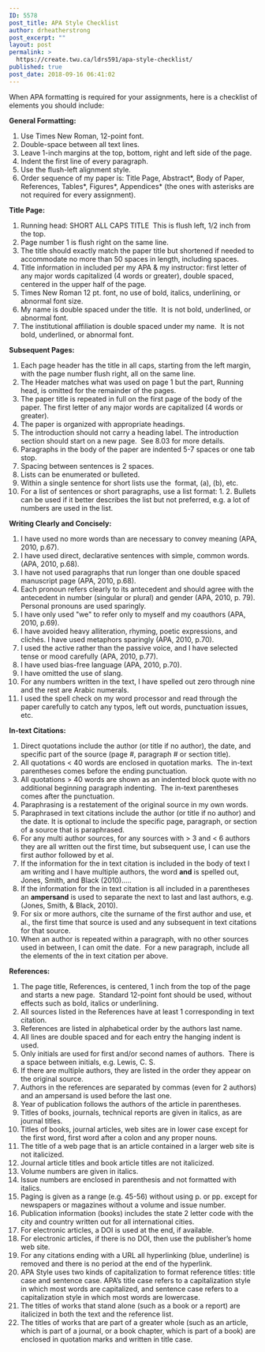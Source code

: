 ```yaml
---
ID: 5578
post_title: APA Style Checklist
author: drheatherstrong
post_excerpt: ""
layout: post
permalink: >
  https://create.twu.ca/ldrs591/apa-style-checklist/
published: true
post_date: 2018-09-16 06:41:02
---
```

When APA formatting is required for your assignments, here is a checklist of elements you should include:

<strong>General Formatting:</strong>
<ol>
 	<li>Use Times New Roman, 12-point font.</li>
 	<li>Double-space between all text lines.</li>
 	<li>Leave 1-inch margins at the top, bottom, right and left side of the page.</li>
 	<li>Indent the first line of every paragraph.</li>
 	<li>Use the flush-left alignment style.</li>
 	<li>Order sequence of my paper is: Title Page, Abstract*, Body of Paper, References, Tables*, Figures*, Appendices* (the ones with asterisks are not required for every assignment).</li>
</ol>
<strong>Title Page:</strong>
<ol>
 	<li>Running head: SHORT ALL CAPS TITLE  This is flush left, 1/2 inch from the top.</li>
 	<li>Page number 1 is flush right on the same line.</li>
 	<li>The title should exactly match the paper title but shortened if needed to accommodate no more than 50 spaces in length, including spaces.</li>
 	<li>Title information in included per my APA &amp; my instructor: first letter of any major words capitalized (4 words or greater), double spaced, centered in the upper half of the page.</li>
 	<li>Times New Roman 12 pt. font, no use of bold, italics, underlining, or abnormal font size.</li>
 	<li>My name is double spaced under the title.  It is not bold, underlined, or abnormal font.</li>
 	<li>The institutional affiliation is double spaced under my name.  It is not bold, underlined, or abnormal font.</li>
</ol>
<strong>Subsequent Pages:</strong>
<ol>
 	<li>Each page header has the title in all caps, starting from the left margin, with the page number flush right, all on the same line.</li>
 	<li>The Header matches what was used on page 1 but the part, Running head, is omitted for the remainder of the pages.</li>
 	<li>The paper title is repeated in full on the first page of the body of the paper. The first letter of any major words are capitalized (4 words or greater).</li>
 	<li>The paper is organized with appropriate headings.</li>
 	<li>The introduction should not carry a heading label. The introduction section should start on a new page.  See 8.03 for more details.</li>
 	<li>Paragraphs in the body of the paper are indented 5-7 spaces or one tab stop.</li>
 	<li>Spacing between sentences is 2 spaces.</li>
 	<li>Lists can be enumerated or bulleted.</li>
 	<li>Within a single sentence for short lists use the  format, (a), (b), etc.</li>
 	<li>For a list of sentences or short paragraphs, use a list format: 1. 2. Bullets can be used if it better describes the list but not preferred, e.g. a lot of numbers are used in the list.</li>
</ol>
<strong>Writing Clearly and Concisely:</strong>
<ol>
 	<li>I have used no more words than are necessary to convey meaning (APA, 2010, p.67).</li>
 	<li>I have used direct, declarative sentences with simple, common words. (APA, 2010, p.68).</li>
 	<li>I have not used paragraphs that run longer than one double spaced manuscript page (APA, 2010, p.68).</li>
 	<li>Each pronoun refers clearly to its antecedent and should agree with the antecedent in number (singular or plural) and gender (APA, 2010, p. 79).  Personal pronouns are used sparingly.</li>
 	<li>I have only used "we" to refer only to myself and my coauthors (APA, 2010, p.69).</li>
 	<li>I have avoided heavy alliteration, rhyming, poetic expressions, and clichés. I have used metaphors sparingly (APA, 2010, p.70).</li>
 	<li>I used the active rather than the passive voice, and I have selected tense or mood carefully (APA, 2010, p.77).</li>
 	<li>I have used bias-free language (APA, 2010, p.70).</li>
 	<li>I have omitted the use of slang.</li>
 	<li>For any numbers written in the text, I have spelled out zero through nine and the rest are Arabic numerals.</li>
 	<li>I used the spell check on my word processor and read through the paper carefully to catch any typos, left out words, punctuation issues, etc.</li>
</ol>
<strong>In-text Citations:</strong>
<ol>
 	<li>Direct quotations include the author (or title if no author), the date, and specific part of the source (page #, paragraph # or section title).</li>
 	<li>All quotations &lt; 40 words are enclosed in quotation marks.  The in-text parentheses comes before the ending punctuation.</li>
 	<li>All quotations &gt; 40 words are shown as an indented block quote with no additional beginning paragraph indenting.  The in-text parentheses comes after the punctuation.</li>
 	<li>Paraphrasing is a restatement of the original source in my own words.</li>
 	<li>Paraphrased in text citations include the author (or title if no author) and the date. It is optional to include the specific page, paragraph, or section of a source that is paraphrased.</li>
 	<li>For any multi author sources, for any sources with &gt; 3 and &lt; 6 authors they are all written out the first time, but subsequent use, I can use the first author followed by et al.</li>
 	<li>If the information for the in text citation is included in the body of text I am writing and I have multiple authors, the word <strong>and</strong> is spelled out, Jones, Smith, and Black (2010)…..</li>
 	<li>If the information for the in text citation is all included in a parentheses an <strong>ampersand</strong> is used to separate the next to last and last authors, e.g. (Jones, Smith, &amp; Black, 2010).</li>
 	<li>For six or more authors, cite the surname of the first author and use, et al., the first time that source is used and any subsequent in text citations for that source.</li>
 	<li>When an author is repeated within a paragraph, with no other sources used in between, I can omit the date.  For a new paragraph, include all the elements of the in text citation per above.</li>
</ol>
<strong>References:</strong>
<ol>
 	<li>The page title, References, is centered, 1 inch from the top of the page and starts a new page.  Standard 12-point font should be used, without effects such as bold, italics or underlining.</li>
 	<li>All sources listed in the References have at least 1 corresponding in text citation.</li>
 	<li>References are listed in alphabetical order by the authors last name.</li>
 	<li>All lines are double spaced and for each entry the hanging indent is used.</li>
 	<li>Only initials are used for first and/or second names of authors.  There is a space between initials, e.g. Lewis, C. S.</li>
 	<li>If there are multiple authors, they are listed in the order they appear on the original source.</li>
 	<li>Authors in the references are separated by commas (even for 2 authors) and an ampersand is used before the last one.</li>
 	<li>Year of publication follows the authors of the article in parentheses.</li>
 	<li>Titles of books, journals, technical reports are given in italics, as are journal titles.</li>
 	<li>Titles of books, journal articles, web sites are in lower case except for the first word, first word after a colon and any proper nouns.</li>
 	<li>The title of a web page that is an article contained in a larger web site is not italicized.</li>
 	<li>Journal article titles and book article titles are not italicized.</li>
 	<li>Volume numbers are given in italics.</li>
 	<li>Issue numbers are enclosed in parenthesis and not formatted with italics.</li>
 	<li>Paging is given as a range (e.g. 45-56) without using p. or pp. except for newspapers or magazines without a volume and issue number.</li>
 	<li>Publication information (books) includes the state 2 letter code with the city and country written out for all international cities.</li>
 	<li>For electronic articles, a DOI is used at the end, if available.</li>
 	<li>For electronic articles, if there is no DOI, then use the publisher’s home web site.</li>
 	<li>For any citations ending with a URL all hyperlinking (blue, underline) is removed and there is no period at the end of the hyperlink.</li>
 	<li>APA Style uses two kinds of capitalization to format reference titles: title case and sentence case. APA’s title case refers to a capitalization style in which most words are capitalized, and sentence case refers to a capitalization style in which most words are lowercase.</li>
 	<li>The titles of works that stand alone (such as a book or a report) are italicized in both the text and the reference list.</li>
 	<li>The titles of works that are part of a greater whole (such as an article, which is part of a journal, or a book chapter, which is part of a book) are enclosed in quotation marks and written in title case.</li>
</ol>